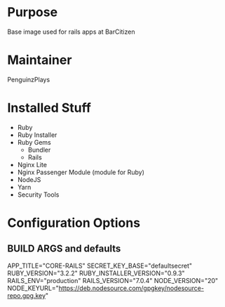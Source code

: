 # Purpose
Base image used for rails apps at BarCitizen

# Maintainer
PenguinzPlays

# Installed Stuff
* Ruby
* Ruby Installer
* Ruby Gems
    * Bundler
    * Rails
* Nginx Lite
* Nginx Passenger Module (module for Ruby)
* NodeJS
* Yarn
* Security Tools

# Configuration Options

## BUILD ARGS and defaults
APP_TITLE="CORE-RAILS"
SECRET_KEY_BASE="defaultsecret"
RUBY_VERSION="3.2.2"
RUBY_INSTALLER_VERSION="0.9.3"
RAILS_ENV="production" 
RAILS_VERSION="7.0.4"
NODE_VERSION="20"
NODE_KEYURL="https://deb.nodesource.com/gpgkey/nodesource-repo.gpg.key"
